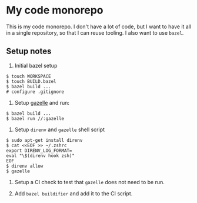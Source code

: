 # My code monorepo

This is my code monorepo.  I don't have a lot of code, but I want to have it
all in a single repository, so that I can reuse tooling.  I also want to use
`bazel`.

## Setup notes

1. Initial bazel setup
```
$ touch WORKSPACE
$ touch BUILD.bazel
$ bazel build ...
# configure .gitignore
```

1. Setup [gazelle](https://github.com/bazelbuild/bazel-gazelle) and run:
```
$ bazel build ...
$ bazel run //:gazelle
```

1. Setup `direnv` and `gazelle` shell script
```
$ sudo apt-get install direnv
$ cat <<EOF >> ~/.zshrc
export DIRENV_LOG_FORMAT=
eval "\$(direnv hook zsh)"
EOF
$ direnv allow
$ gazelle
```

1. Setup a CI check to test that `gazelle` does not need to be run.

1. Add `bazel buildifier` and add it to the CI script.
